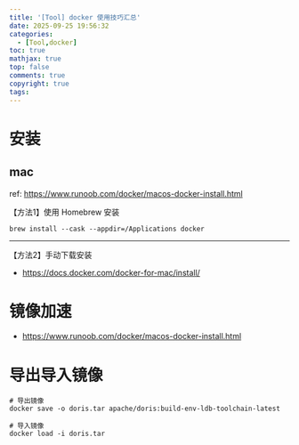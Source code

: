 ```yaml
---
title: '[Tool] docker 使用技巧汇总'
date: 2025-09-25 19:56:32
categories:
  - [Tool,docker]
toc: true
mathjax: true
top: false
comments: true
copyright: true
tags:
---
```


# 安装
## mac
ref: https://www.runoob.com/docker/macos-docker-install.html

【方法1】使用 Homebrew 安装

```shell
brew install --cask --appdir=/Applications docker
```

***

【方法2】手动下载安装

* https://docs.docker.com/docker-for-mac/install/

# 镜像加速

* https://www.runoob.com/docker/macos-docker-install.html

# 导出导入镜像

```shell
# 导出镜像
docker save -o doris.tar apache/doris:build-env-ldb-toolchain-latest

# 导入镜像
docker load -i doris.tar
```